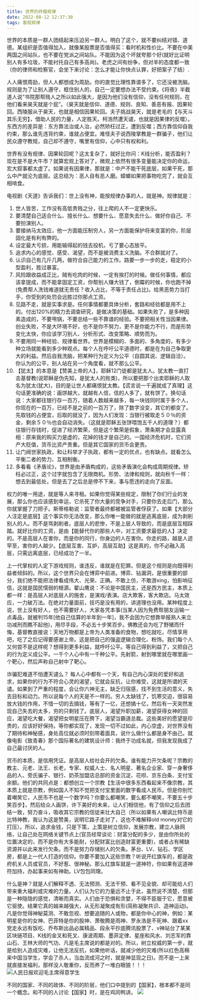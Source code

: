 ```yaml
---
title: 世界的终极规律
date: 2022-08-12 12:37:30
tags: 客观规律
---
```

世界的本质是一群人团结起来压迫另一群人。明白了这个，就不要纠结对错、道德。某组织是否值得加入，就像某股票是否值得买：看时机和性价比。不要在中美两国之间站队，也不要在党派之间站队。不能因为这个坏就夸那个好(就好比证明别人有多垃圾，不能衬托自己有多高尚)。老虎之间有纷争，但对羊的态度都一致（你的律师和检察官，会坐下来讨论：怎么才能让你快点认罪，好把案子了结）.

人人痛恨周劼，但人人都想成为周劼。你的直觉比理性靠谱多了，它还没被洗脑。规则是为了让别人遵守，框住别人的，自己一定要想办法不受约束。《将夜》半截道人说“书院那帮贱人之所以如此强大，是因为他们没有信仰，没有任何规则，在他们看来昊天就是个屁”。（昊天就是信仰、道德、规则、良知、善恶有报、因果轮回。西陵服从于昊天，也就是相信因果轮回。夫子挑战昊天，就是老毛的【与天斗其乐无穷】，借助人民的力量，人定胜天。柯浩然遭天谴，也就是因果律的反噬）。东西方的差异是：东方靠法治或人治，必然矫枉过正，遭到反噬；西方靠信仰自我约束，那么谁先违背约束，谁就占便宜。难怪夫子说西陵掌教是一群骗子，他们让民众遵守教规，自己却不遵守，嘴里有信仰，心中只有权和利。

世界有没有规律、因果轮回呢？这太复杂了，就好比你问：K线分析，能否盈利？现在是不是大牛市？就算宏观上答对了，微观上依然有很多变量能决定你的命运，宏大叙事都太虚了。如果说有因果律，那就是：中产不能干死底层，如果干死，那么中产就沦为底层。这总结为：恶人自有恶人磨。蟑螂如果把事物吃完了，就会互相啃食。

电视剧《天道》告诉我们：世上没有神，能按规律办事的人，就是神。规律就是：
1. 世人皆苦，工作没有高低贵贱之分，往上爬的人不一定更快乐。
2. 要清楚自己适合什么、擅长什么、想要什么、愿意失去什么、做好你自己、不要扮演别人。
3. 要接纳马太效应，他一方面能压制穷人，另一方面能保护将来变富的你，阶层固化是有利有弊的。
4. 设定最大亏损，用能输得起的钱去投机，亏了要心态放平。
5. 追求内心的感觉、感受、渴望，而不是被消费主义洗脑。不合群就对了。
6. 认识自己有几斤几两，做符合自己能力的工作。路要一步一步的走，稳定的小型盈利，胜过暴富。
7. 风险跟收益成正比，贼有吃肉的时候，一定有挨打的时候。做任何事情，都应该拿提成，而不能拿固定工资，你帮别人赚大钱了，倒霉的时候，你也跑不掉(免费帮人洗钱难道就无责任？收入占比，不等于责任占比)。给黑恶势力当打手，你受到的处罚会远胜过你那点工资。
8. 见路不走，就是实事求是。任何事情都要具体分析，套路和经验都是用不上的。付出120%的精力去调查研究，是做决策的基础。如果失败了，是多种因素造成的，不要甩锅，不要总结一些不靠谱的经验。不要把相关性当因果律。创业失败，不是大环境不好，也不是你不努力，更不是你能力不行，而是形势变化太快，你应该学习别人、分析形式、改变策略、顺势而为。
9. 不要用同一种经验、规律看世界。世界是模糊的、多面的、多角度的，有多少种立场就能看到多少种观点。每个人在呼吁公平道德时，都是在为自己争取更大的利益。然后自我洗脑，把某种行为定义为公平（自圆其说、逻辑自洽）。你认为的公平，别人站在另一个角度看，就不那么公平。
10. 【犹太】的本意是【赞美上帝的人】，耶稣12门徒都是犹太人。犹太教一直打击基督教(说耶稣是伪先知，是犹太人的败类)，所以要把那个出卖耶稣的人取名为犹太(犹大)，目的是让世人都痛恨犹太教。【谎言说一千遍就成了真理】这句话更准确的说：画饼越大，就越有人信，信的人多了，就有饼了。换句话说：大家都往银行存一百万，随着人数越来越多，每一块钱同时属于多个人，你现在的一百万，已经不是之前的一百万了，除了数字没变，其它的都变了。先取钱的占便宜，后取的就没了，因为人们发现：当银行被取走５０％的资金，剩余５０％也会自动消失。（这就是耶稣五张饼喂饱五千人的道理？）都往银行存钱时，促进了经济繁荣，但是这个繁荣是假象，萧条期才会显露真相：原来我的购买力是虚的，花掉的钱才是自己的。一国经济危机时，它们资产大贬值，货币比资产贵重。但是其它国家的货币会更贵。
11. 让门阀世家执政，和让科举才子执政，都有一定的优点，也有缺点。就看怎么平衡二者的势力、互相制衡。
12. 多看看《矛盾论》，世界是由矛盾构成的，这些矛盾演化会构成周期规律。矫枉必过正，这个过字就包含了无限商机。形势、法律和规则，就向秋千一样：想去到最低处，但是去了之后总是停不下来，事与愿违的走向了反面。

权力的唯一用途，就是等人来寻租。如果你觉得某些规定，限制了你们行业的发展，那么你也应该感到幸运，它杀死了你大量的竞争对手，只要你去走后门，那么你就掌握了刀把子。斯蒂格勒说：监管者最终都被被监管者俘获了。如果【大部分人注定是底层】这个事实你无法改变，那么你唯一能做的就是逃离底层，成为剥削别人的人。而不是骂剥削者。底层人的悲惨，不是上层人导致的，而是底层互相踩踏。就好比你的工资，是由【能替代你的那些人中，对工资要求最低的人】决定的。不是高层人在害你，而是你的同行，你身边的人在害你。你走的路，越是人迹罕至，害你的人越少。【底层互害、互妒，高层互助】这是真的，你不必融入高层，只需远离底层，已经成功了一半。

上一代掌权的人定下游戏规则，谁违反，谁就是在犯罪。但是这个规则是向既得利益者倾斜的。所以，这个世界只会在博弈中前进。博弈、钻漏洞，是很重要的部分，我们绝不能把法律看成伟大、光荣、正确。不敢上仿，不敢游xing，怕影响征信，这就是国民懦弱的根源。翟山鹰说：不论是中国民主，还是西方民主，本质上都一样：是高层人对底层人的施舍，是演戏/表演。店大欺客，客大欺店。马太效应，一力破万法。在绝对力量面前，技巧是没有用的，讲道理也没用。某种程度上说，世上没有好人，也不需要好人，大家各凭本事(当某人因为免费帮朋友运输一点毒品，就被判15年[他自己估算的半年到一年]，我不会因为它想靠举报熟人来立功减刑而瞧不起他)，用尽手段，不必五十步笑百步。佛教还会为吃了野猪而忏悔，基督教直接说：天地万物都是上帝为人类准备的食物，想吃就吃，尽情享用吧，吃了之后记得要感谢上帝。这是把自己的强盗逻辑合理化、粉饰。我们每个人又何尝不是这样呢？想得到更多利益，就呼吁公平。等自己得到利益了，又把自己的行为定义成公平。一千个人心中有一千种公平。先射箭，射到哪里就在哪里画一个靶心，然后声称自己射中了靶心。

诈骗犯难道不怕遭天谴么？ 每人心中都有一个天，有自己内心深处的爱好和追求，如果你的行为不符合心灵的渴望，它就会反抗，让你难受，这就是所谓的天谴。如果到了严重的程度，会让你六神无主，缺乏归宿感，找不到生活的意义，失去目标和动力。所以说每个人的天是不一样的。穷人太缺钱了，饥寒交迫，很容易放大钱的作用，不惜一切的去搞钱，等有了一亿，还想搞十亿，然后有一天突然发现自己失去的太多，穷的只剩钱了。底层人，渴望升职加薪，渴望获得女神的回应，渴望吃大餐，渴望把女明星压在胯下，渴望当霸道总裁。这些美好的愿望是珍贵的，应该好好保持。等你都实现了，发现一切不过如此，内心空虚，对世界没有了期待和神秘感，身处高位就必须时刻带着面具，说什么做什么都是身不由己。就像电影《致青春》那个国际著名的建筑设计师：我终于功成名就，但我发现我成了自己最讨厌的人。

货币的本质，是信用凭证。是高层人给社会开的欠条。谁有能力开欠条呢？宗教的教主、元老、法王、长老，专家、权威人士、名人明星、著名企业家、穿一身奢侈品的人、旁氏骗子、银行、奶茶加盟店总部的资金沉淀、花呗、京东白条、支付宝余额。他们的共同点是：都想创立一个宗教【生活中很多东西看起来不像宗教，其本质上就是宗教，例如国人不知不觉把支付宝里面的数字看成人民币。但是你别忙着嘲笑它，人民币不也是一个数字吗？你要么都嘲笑，要么都不嘲笑，不要五十步笑百步】，然后给众人画饼，许下美好的未来，让人们相信他，有了信仰之后去团结一致，努力奋斗，吸收其它宗教的信徒来壮大自己（所以如果有人嘲讽比特币是比特神教，我认为这是赞美，说明它路子走对了，这也不难解释old money对它的打压）。所以，追求金钱，只是下策，上策是树立信仰，发展宗教，建立人脉网络，让自己处在网络关键节点上(官员经常谈论：财富分配的多少，是由你所处的位置决定的，而不是你有大多能耐，分配财富比创造财富更重要)，或者占有稀缺资源并以此来发行欠条。而不是努力存储别人的欠条。茅台、LV、钻石、学区房，都是上一代人打造的信仰。你要不要加入这些宗教？听说开红旗车的，都是政府机关人员或官员，不好惹、很神秘。那么红旗车就是一道神符，你如果有这道神符加持，办起事来如有神助。LV包包同理。

什么是神？就是人们解释不透、无法预测、无法干预、看不见全貌、却可能给人们带来重大福利或灾难的力量。人们认为它的力量远不止于此，虽然说不清楚，但那是一种隐隐的感觉，清晰而真实。人们由于恐惧和贪婪，不得不臣服于它，愿意被它驱使。结果它真的越来越强大，从无形凝聚成有形(简称凝聚共识、造神运动)。凡是你觉得神秘莫测、不敢忽视、想要追随的人或物，都是你中心的神，例如：某明星是你的女神、巴菲特是你的股神、萧敬腾是雨神、罗永浩是不死神、跟着xx党走永远有饭吃、乔布斯出品必属精品、段永平抄底腾讯股票了、v神站台了某某区块链项目、K线的金叉和死叉、康波周期、墨菲定律、星座和风水、刘志军的靠山石、王林大师的气功、凡是毛主席说的都是对的。所以，树立权威的第一步，就是给别人造成灾难，让他无法反抗，如果他听话，就减少他的灾难(所以红色高棉来中国当学生，学会了杀人，当血流成河之时，就是神显现之日)。而不是一上来就直接发福利，那样没人敬重你，反而养了一堆白眼狼！！！
![人民日报欢迎毛主席得意学生](/image/gaomian2.jpg)

不同的国家、不同的政体、不同的阶层，他们口中提到的【国家】，根本都不是同一个概念。和不同的人讨论【国家】时，是在鸡同鸭讲。
![](/image/cixi.png)